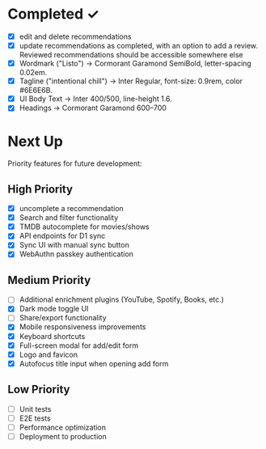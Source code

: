 # Completed ✓

- [x] edit and delete recommendations
- [x] update recommendations as completed, with an option to add a review. Reviewed recommendations should be accessible somewhere else
- [x] Wordmark ("Listo") → Cormorant Garamond SemiBold, letter-spacing 0.02em.
- [x] Tagline ("intentional chill") → Inter Regular, font-size: 0.9rem, color #6E6E6B.
- [x] UI Body Text → Inter 400/500, line-height 1.6.
- [x] Headings → Cormorant Garamond 600–700

# Next Up

Priority features for future development:

## High Priority
- [x] uncomplete a recommendation
- [x] Search and filter functionality
- [x] TMDB autocomplete for movies/shows
- [x] API endpoints for D1 sync
- [x] Sync UI with manual sync button
- [x] WebAuthn passkey authentication

## Medium Priority
- [ ] Additional enrichment plugins (YouTube, Spotify, Books, etc.)
- [x] Dark mode toggle UI
- [ ] Share/export functionality
- [x] Mobile responsiveness improvements
- [x] Keyboard shortcuts
- [x] Full-screen modal for add/edit form
- [x] Logo and favicon
- [x] Autofocus title input when opening add form

## Low Priority
- [ ] Unit tests
- [ ] E2E tests
- [ ] Performance optimization
- [ ] Deployment to production
